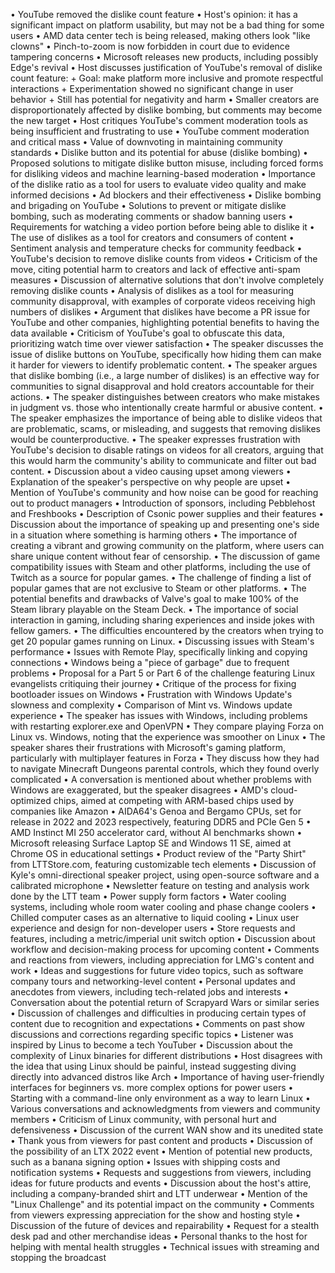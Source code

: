 • YouTube removed the dislike count feature
• Host's opinion: it has a significant impact on platform usability, but may not be a bad thing for some users
• AMD data center tech is being released, making others look "like clowns"
• Pinch-to-zoom is now forbidden in court due to evidence tampering concerns
• Microsoft releases new products, including possibly Edge's revival
• Host discusses justification of YouTube's removal of dislike count feature:
	+ Goal: make platform more inclusive and promote respectful interactions
	+ Experimentation showed no significant change in user behavior
	+ Still has potential for negativity and harm
• Smaller creators are disproportionately affected by dislike bombing, but comments may become the new target
• Host critiques YouTube's comment moderation tools as being insufficient and frustrating to use
• YouTube comment moderation and critical mass
• Value of downvoting in maintaining community standards
• Dislike button and its potential for abuse (dislike bombing)
• Proposed solutions to mitigate dislike button misuse, including forced forms for disliking videos and machine learning-based moderation
• Importance of the dislike ratio as a tool for users to evaluate video quality and make informed decisions
• Ad blockers and their effectiveness
• Dislike bombing and brigading on YouTube
• Solutions to prevent or mitigate dislike bombing, such as moderating comments or shadow banning users
• Requirements for watching a video portion before being able to dislike it
• The use of dislikes as a tool for creators and consumers of content
• Sentiment analysis and temperature checks for community feedback
• YouTube's decision to remove dislike counts from videos
• Criticism of the move, citing potential harm to creators and lack of effective anti-spam measures
• Discussion of alternative solutions that don't involve completely removing dislike counts
• Analysis of dislikes as a tool for measuring community disapproval, with examples of corporate videos receiving high numbers of dislikes
• Argument that dislikes have become a PR issue for YouTube and other companies, highlighting potential benefits to having the data available
• Criticism of YouTube's goal to obfuscate this data, prioritizing watch time over viewer satisfaction
• The speaker discusses the issue of dislike buttons on YouTube, specifically how hiding them can make it harder for viewers to identify problematic content.
• The speaker argues that dislike bombing (i.e., a large number of dislikes) is an effective way for communities to signal disapproval and hold creators accountable for their actions.
• The speaker distinguishes between creators who make mistakes in judgment vs. those who intentionally create harmful or abusive content.
• The speaker emphasizes the importance of being able to dislike videos that are problematic, scams, or misleading, and suggests that removing dislikes would be counterproductive.
• The speaker expresses frustration with YouTube's decision to disable ratings on videos for all creators, arguing that this would harm the community's ability to communicate and filter out bad content.
• Discussion about a video causing upset among viewers
• Explanation of the speaker's perspective on why people are upset
• Mention of YouTube's community and how noise can be good for reaching out to product managers
• Introduction of sponsors, including Pebblehost and Freshbooks
• Description of Csonic power supplies and their features
• Discussion about the importance of speaking up and presenting one's side in a situation where something is harming others
• The importance of creating a vibrant and growing community on the platform, where users can share unique content without fear of censorship.
• The discussion of game compatibility issues with Steam and other platforms, including the use of Twitch as a source for popular games.
• The challenge of finding a list of popular games that are not exclusive to Steam or other platforms.
• The potential benefits and drawbacks of Valve's goal to make 100% of the Steam library playable on the Steam Deck.
• The importance of social interaction in gaming, including sharing experiences and inside jokes with fellow gamers.
• The difficulties encountered by the creators when trying to get 20 popular games running on Linux.
• Discussing issues with Steam's performance
• Issues with Remote Play, specifically linking and copying connections
• Windows being a "piece of garbage" due to frequent problems
• Proposal for a Part 5 or Part 6 of the challenge featuring Linux evangelists critiquing their journey
• Critique of the process for fixing bootloader issues on Windows
• Frustration with Windows Update's slowness and complexity
• Comparison of Mint vs. Windows update experience
• The speaker has issues with Windows, including problems with restarting explorer.exe and OpenVPN
• They compare playing Forza on Linux vs. Windows, noting that the experience was smoother on Linux
• The speaker shares their frustrations with Microsoft's gaming platform, particularly with multiplayer features in Forza
• They discuss how they had to navigate Minecraft Dungeons parental controls, which they found overly complicated
• A conversation is mentioned about whether problems with Windows are exaggerated, but the speaker disagrees
• AMD's cloud-optimized chips, aimed at competing with ARM-based chips used by companies like Amazon
• AIDA64's Genoa and Bergamo CPUs, set for release in 2022 and 2023 respectively, featuring DDR5 and PCIe Gen 5
• AMD Instinct MI 250 accelerator card, without AI benchmarks shown
• Microsoft releasing Surface Laptop SE and Windows 11 SE, aimed at Chrome OS in educational settings
• Product review of the "Party Shirt" from LTTStore.com, featuring customizable tech elements
• Discussion of Kyle's omni-directional speaker project, using open-source software and a calibrated microphone
• Newsletter feature on testing and analysis work done by the LTT team
• Power supply form factors
• Water cooling systems, including whole room water cooling and phase change coolers
• Chilled computer cases as an alternative to liquid cooling
• Linux user experience and design for non-developer users
• Store requests and features, including a metric/imperial unit switch option
• Discussion about workflow and decision-making process for upcoming content
• Comments and reactions from viewers, including appreciation for LMG's content and work
• Ideas and suggestions for future video topics, such as software company tours and networking-level content
• Personal updates and anecdotes from viewers, including tech-related jobs and interests
• Conversation about the potential return of Scrapyard Wars or similar series
• Discussion of challenges and difficulties in producing certain types of content due to recognition and expectations
• Comments on past show discussions and corrections regarding specific topics
• Listener was inspired by Linus to become a tech YouTuber
• Discussion about the complexity of Linux binaries for different distributions
• Host disagrees with the idea that using Linux should be painful, instead suggesting diving directly into advanced distros like Arch
• Importance of having user-friendly interfaces for beginners vs. more complex options for power users
• Starting with a command-line only environment as a way to learn Linux
• Various conversations and acknowledgments from viewers and community members
• Criticism of Linux community, with personal hurt and defensiveness
• Discussion of the current WAN show and its unedited state
• Thank yous from viewers for past content and products
• Discussion of the possibility of an LTX 2022 event
• Mention of potential new products, such as a banana signing option
• Issues with shipping costs and notification systems
• Requests and suggestions from viewers, including ideas for future products and events
• Discussion about the host's attire, including a company-branded shirt and LTT underwear
• Mention of the "Linux Challenge" and its potential impact on the community
• Comments from viewers expressing appreciation for the show and hosting style
• Discussion of the future of devices and repairability
• Request for a stealth desk pad and other merchandise ideas
• Personal thanks to the host for helping with mental health struggles
• Technical issues with streaming and stopping the broadcast